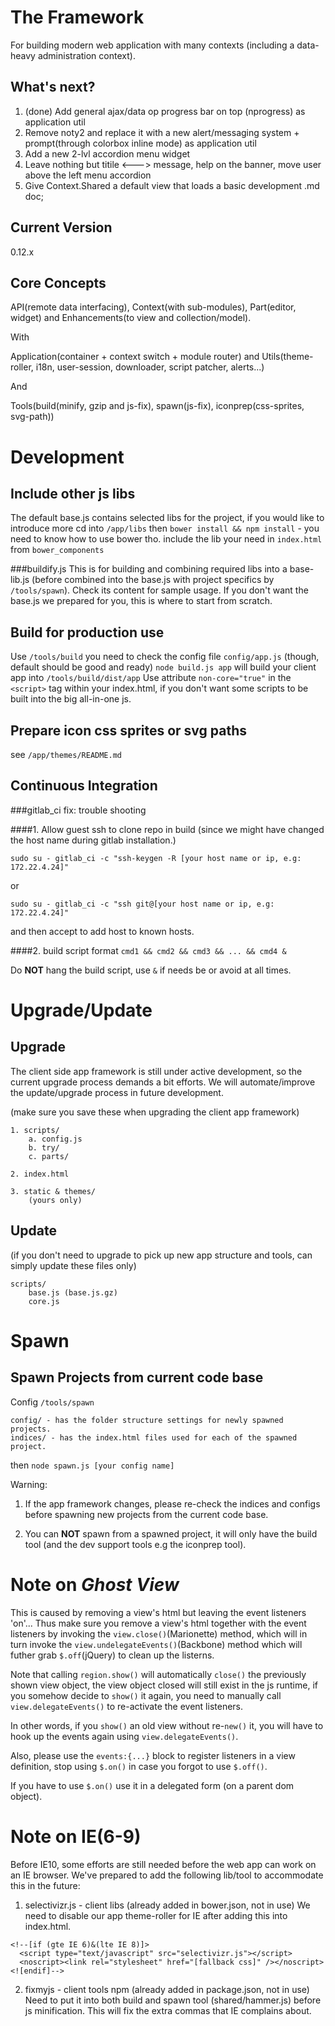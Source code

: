 The Framework
=============
For building modern web application with many contexts (including a data-heavy administration context).


What's next?
------------
1. (done) Add general ajax/data op progress bar on top (nprogress) as application util
2. Remove noty2 and replace it with a new alert/messaging system + prompt(through colorbox inline mode) as application util
3. Add a new 2-lvl accordion menu widget
4. Leave nothing but titile <---> message, help on the banner, move user above the left menu accordion
5. Give Context.Shared a default view that loads a basic development .md doc;


Current Version
---------------
0.12.x


Core Concepts
-------------
API(remote data interfacing), Context(with sub-modules), Part(editor, widget) and Enhancements(to view and collection/model).

With

Application(container + context switch + module router) and Utils(theme-roller, i18n, user-session, downloader, script patcher, alerts...)

And

Tools(build(minify, gzip and js-fix), spawn(js-fix), iconprep(css-sprites, svg-path))



Development
===========

Include other js libs
---------------------
The default base.js contains selected libs for the project, if you would like to introduce more cd into `/app/libs`
then `bower install && npm install` - you need to know how to use bower tho.
include the lib your need in `index.html` from `bower_components`

###buildify.js
This is for building and combining required libs into a base-lib.js (before combined into the base.js with project specifics by `/tools/spawn`).
Check its content for sample usage. If you don't want the base.js we prepared for you, this is where to start from scratch.


Build for production use
------------------------
Use `/tools/build` you need to check the config file `config/app.js` (though, default should be good and ready)
`node build.js app` will build your client app into `/tools/build/dist/app`
Use attribute `non-core="true"` in the `<script>` tag within your index.html, if you don't want some scripts to be built into the big all-in-one js.


Prepare icon css sprites or svg paths
-------------------------------------
see `/app/themes/README.md`


Continuous Integration
----------------------
###gitlab_ci fix: trouble shooting

####1. Allow guest ssh to clone repo in build
(since we might have changed the host name during gitlab installation.)

`sudo su - gitlab_ci -c "ssh-keygen -R [your host name or ip, e.g: 172.22.4.24]"`

or

`sudo su - gitlab_ci -c "ssh git@[your host name or ip, e.g: 172.22.4.24]"`

and then accept to add host to known hosts.


####2. build script format
`cmd1 && cmd2 && cmd3 && ... && cmd4 &`

Do **NOT** hang the build script, use `&` if needs be or avoid at all times.



Upgrade/Update
=============

Upgrade
-------
The client side app framework is still under active development, so the current upgrade process demands a bit efforts.
We will automate/improve the update/upgrade process in future development.

(make sure you save these when upgrading the client app framework)
```
1. scripts/
    a. config.js
	b. try/
	c. parts/

2. index.html

3. static & themes/
	(yours only)
```


Update 
------
(if you don't need to upgrade to pick up new app structure and tools, can simply update these files only)
```
scripts/
	base.js (base.js.gz)
	core.js
```



Spawn
=======

Spawn Projects from current code base
-------------------------------------
Config `/tools/spawn`
```
config/ - has the folder structure settings for newly spawned projects.
indices/ - has the index.html files used for each of the spawned project.
```
then `node spawn.js [your config name]`

Warning:

1. If the app framework changes, please re-check the indices and configs before spawning new projects from the current code base.

2. You can **NOT** spawn from a spawned project, it will only have the build tool (and the dev support tools e.g the iconprep tool).



Note on *Ghost View*
====================
This is caused by removing a view's html but leaving the event listeners 'on'... Thus make sure you remove a view's html together with the event listeners by invoking the `view.close()`(Marionette) method, which will in turn invoke the `view.undelegateEvents()`(Backbone) method which will futher grab `$.off`(jQuery) to clean up the listerns.

Note that calling `region.show()` will automatically `close()` the previously shown view object, the view object closed will still exist in the js runtime, if you somehow decide to `show()` it again, you need to manually call `view.delegateEvents()` to re-activate the event listeners.

In other words, if you `show()` an old view without re-`new()` it, you will have to hook up the events again using `view.delegateEvents()`.

Also, please use the `events:{...}` block to register listeners in a view definition, stop using `$.on()` in case you forgot to use `$.off()`.

If you have to use `$.on()` use it in a delegated form (on a parent dom object).



Note on IE(6-9)
===============
Before IE10, some efforts are still needed before the web app can work on an IE browser. We've prepared to add the following lib/tool to accommodate this in the future:

1. selectivizr.js - client libs (already added in bower.json, not in use) We need to disable our app theme-roller for IE after adding this into index.html.
```
<!--[if (gte IE 6)&(lte IE 8)]>
  <script type="text/javascript" src="selectivizr.js"></script>
  <noscript><link rel="stylesheet" href="[fallback css]" /></noscript>
<![endif]-->
```

2. fixmyjs - client tools npm (already added in package.json, not in use) Need to put it into both build and spawn tool (shared/hammer.js) before js minification. This will fix the extra commas that IE complains about.